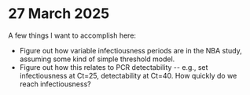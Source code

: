 # 27 March 2025 

A few things I want to accomplish here: 

* Figure out how variable infectiousness periods are in the NBA study, assuming some kind of simple threshold model. 
* Figure out how this relates to PCR detectability -- e.g., set infectiousness at Ct=25, detectability at Ct=40. How quickly do we reach infectiousness? 